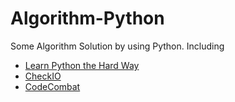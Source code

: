 # Algorithm-Python
Some Algorithm Solution by using Python.
Including 
* [Learn Python the Hard Way](https://learnpythonthehardway.org/)
* [CheckIO](https://checkio.org/)
* [CodeCombat](http://cn.codecombat.com/play)
